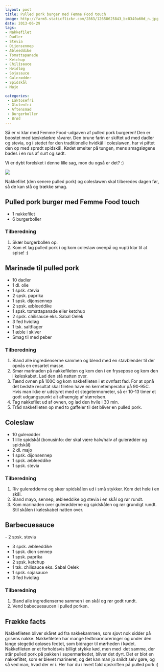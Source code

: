 ```yaml
---
layout: post
title: Pulled pork burger med Femme Food touch
image: http://farm3.staticflickr.com/2863/12658625843_bc8340a60d_n.jpg
date: 2013-06-29
tags:
- Nakkefilet
- Dadler
- Stevia
- Dijonsennep
- Æbleeddike
- Tomattapanade
- Ketchup
- Chilisauce
- Hvidløg
- Sojasauce
- Gulerødder
- Spidskål
- Majo

categories:
 - Laktosefri
 - Glutenfri
 - Aftensmad
 - Burgerboller
 - Brød
---
```

Så er vi klar med Femme Food-udgaven af pulled pork burgeren! Den er boostet med
tæskelækre råvarer. Den brune farin er skiftet ud med dadler og stevia, og i
stedet for den traditionelle hvidkål i coleslawen, har vi piftet den op med
sprødt spidskål.  Kødet smelter på tungen, mens smagsløgene bades i en rus af
surt og sødt.

Vi er dybt forelsket i denne lille sag, mon du også er det? :)

![](http://farm3.staticflickr.com/2863/12658625843_bc8340a60d.jpg)

Nakkefilet (den senere pulled pork) og coleslawen skal tilberedes dagen før, så
de kan stå og trække smag.

## Pulled pork burger med Femme Food touch
- 1 nakkefilet
- 6 burgerboller

### Tilberedning
1. Skær burgerbollen op.
2. Kom et lag pulled pork i og kom coleslaw ovenpå og vupti klar til at spise! :)

## Marinade til pulled pork
- 10 dadler
- 1 dl. olie
- 1 spsk. stevia
- 2 spsk. paprika
- 1 spsk. dijonsennep
- 2 spsk. æbleeddike
- 1 spsk. tomattapanade eller ketchup
- 2 spsk. chilisauce eks. Sabal Oelek
- 3 fed hvidløg
- 1 tsk. saltflager
- 1 æble i skiver
- Smag til med peber

### Tilberedning
1. Bland alle ingredienserne sammen og blend med en stavblender til der opnås en
   ensartet masse.
2. Smør marinaden på nakkefileten og kom den i en frysepose og kom den i
   køleskabet. Lad den stå natten over.
3. Tænd ovnen på 100C og kom nakkefileten i et ovnfast fad. For at opnå det
   bedste resultat skal fileten have en kernetemperatur på 90-95C. Hvis man ikke
   er udstyret med et stegetermometer, så er 10-13 timer et godt udgangspunkt alt
   afhængig af størrelsen.
4. Tag nakkefilet ud af ovnen, og lad den hvile i 30 min.
5. Tråd nakkefileten op med to gaffeler til det bliver en pulled pork.

## Coleslaw
- 10 gulerødder
- 1 lille spidskål (bonusinfo: der skal være halv/halv af gulerødder og
  spidskål)
- 2 dl. majo
- 1 spsk. dijonsennep
- 1 spsk. æbleeddike
- 1 spsk. stevia

### Tilberedning
1. Riv gulerødderne og skær spidskålen ud i små stykker. Kom det hele i en skål.
2. Bland mayo, sennep, æbleeddike og stevia i en skål og rør rundt.
3. Kom marinaden over gulerødderne og spidskålen og rør grundigt rundt. Stil
   skålen i køleskabet natten over.


## Barbecuesauce
- 2 spsk. stevia
- 3 spsk. æbleeddike
- 1 spsk. dion sennep
- 1 spsk. paprika
- 2 spsk. ketchup
- 1 tsk. chilisauce eks. Sabal Oelek
- 1 spsk. sojasauce 
- 3 fed hvidløg

### Tilberedning
1. Bland alle ingredienserne sammen i en skål og rør godt rundt.
2. Vend babecuesaucen i pulled porken.


## Frække facts
Nakkefileten bliver skåret ud fra nakkekammen, som sjovt nok sidder på grisens
nakke. Nakkefileten har mange fedtmarmoreringer og under den lange stegetid
opløses fedtet, som bidrager til mørheden i kødet. Nakkefileten er et
forholdsvis billigt stykke kød, men med  det samme, der står pulled pork på
pakken i supermarkedet, bliver det dyrt. Det er blot en nakkefiltet, som er
blevet marineret, og det kan man jo snildt selv gøre, og så ved man, hvad der er
i. Her har du i hvert fald opskriften på pulled pork :)
